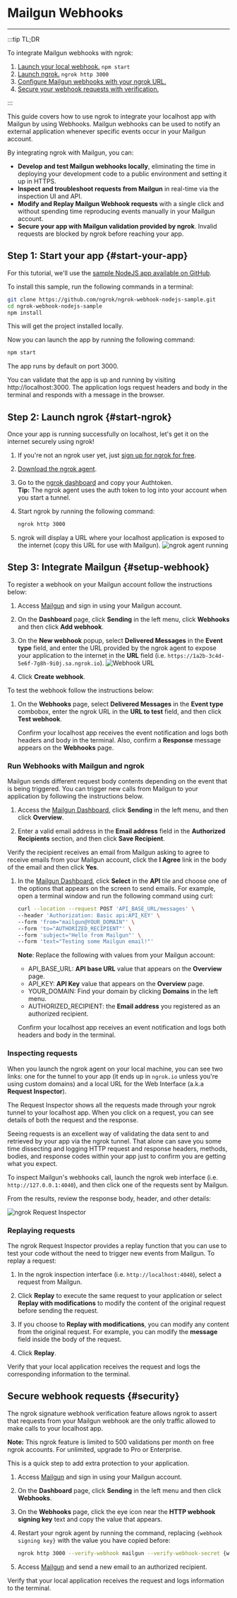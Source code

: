 # Mailgun Webhooks
------------

:::tip TL;DR

To integrate Mailgun webhooks with ngrok:
1. [Launch your local webhook.](#start-your-app) `npm start`
1. [Launch ngrok.](#start-ngrok) `ngrok http 3000`
1. [Configure Mailgun webhooks with your ngrok URL.](#setup-webhook)
1. [Secure your webhook requests with verification.](#security)

:::


This guide covers how to use ngrok to integrate your localhost app with Mailgun by using Webhooks.
Mailgun webhooks can be used to notify an external application whenever specific events occur in your Mailgun account. 

By integrating ngrok with Mailgun, you can:

- **Develop and test Mailgun webhooks locally**, eliminating the time in deploying your development code to a public environment and setting it up in HTTPS.
- **Inspect and troubleshoot requests from Mailgun** in real-time via the inspection UI and API.
- **Modify and Replay Mailgun Webhook requests** with a single click and without spending time reproducing events manually in your Mailgun account.
- **Secure your app with Mailgun validation provided by ngrok**. Invalid requests are blocked by ngrok before reaching your app.


## **Step 1**: Start your app {#start-your-app}

For this tutorial, we'll use the [sample NodeJS app available on GitHub](https://github.com/ngrok/ngrok-webhook-nodejs-sample). 

To install this sample, run the following commands in a terminal:

```bash
git clone https://github.com/ngrok/ngrok-webhook-nodejs-sample.git
cd ngrok-webhook-nodejs-sample
npm install
```

This will get the project installed locally.

Now you can launch the app by running the following command: 

```bash
npm start
```

The app runs by default on port 3000. 

You can validate that the app is up and running by visiting http://localhost:3000. The application logs request headers and body in the terminal and responds with a message in the browser.


## **Step 2**: Launch ngrok {#start-ngrok}

Once your app is running successfully on localhost, let's get it on the internet securely using ngrok! 

1. If you're not an ngrok user yet, just [sign up for ngrok for free](https://ngrok.com/signup).

1. [Download the ngrok agent](https://ngrok.com/download).

1. Go to the [ngrok dashboard](https://dashboard.ngrok.com) and copy your Authtoken. <br />
    **Tip:** The ngrok agent uses the auth token to log into your account when you start a tunnel.
    
1. Start ngrok by running the following command:
    ```bash
    ngrok http 3000
    ```

1. ngrok will display a URL where your localhost application is exposed to the internet (copy this URL for use with Mailgun).
    ![ngrok agent running](/img/integrations/launch_ngrok_tunnel.png)


## **Step 3**: Integrate Mailgun {#setup-webhook}

To register a webhook on your Mailgun account follow the instructions below:

1. Access [Mailgun](https://app.mailgun.com/) and sign in using your Mailgun account.

1. On the **Dashboard** page, click **Sending** in the left menu, click **Webhooks** and then click **Add webhook**.

1. On the **New webhook** popup, select **Delivered Messages** in the **Event type** field, and enter the URL provided by the ngrok agent to expose your application to the internet in the **URL** field (i.e. `https://1a2b-3c4d-5e6f-7g8h-9i0j.sa.ngrok.io`).
    ![Webhook URL](img/ngrok_url_configuration_mailgun.png)

1. Click **Create webhook**.

To test the webhook follow the instructions below:

1. On the **Webhooks** page, select **Delivered Messages** in the **Event type** combobox, enter the ngrok URL in the **URL to test** field, and then click **Test webhook**.

    Confirm your localhost app receives the event notification and logs both headers and body in the terminal. Also, confirm a **Response** message appears on the **Webhooks** page.


### Run Webhooks with Mailgun and ngrok

Mailgun sends different request body contents depending on the event that is being triggered.
You can trigger new calls from Mailgun to your application by following the instructions below.

1. Access the [Mailgun Dashboard](https://app.mailgun.com/), click **Sending** in the left menu, and then click **Overview**.

1. Enter a valid email address in the **Email address** field in the **Authorized Recipients** section, and then click **Save Recipient**.

Verify the recipient receives an email from Mailgun asking to agree to receive emails from your Mailgun account, click the **I Agree** link in the body of the email and then click **Yes**.

1. In the [Mailgun Dashboard](https://app.mailgun.com/), click **Select** in the **API** tile and choose one of the options that appears on the screen to send emails. For example, open a terminal window and run the following command using curl:
    ```bash
    curl --location --request POST 'API_BASE_URL/messages' \
    --header 'Authorization: Basic api:API_KEY' \
    --form 'from="mailgun@YOUR_DOMAIN"' \
    --form 'to="AUTHORIZED_RECIPIENT"' \
    --form 'subject="Hello from Mailgun"' \
    --form 'text="Testing some Mailgun email!"'
    ```
    **Note**: Replace the following with values from your Mailgun account:
    - API_BASE_URL: **API base URL** value that appears on the **Overview** page.
    - API_KEY: **API Key** value that appears on the **Overview** page.
    - YOUR_DOMAIN: Find your domain by clicking **Domains** in the left menu.
    - AUTHORIZED_RECIPIENT: the **Email address** you registered as an authorized recipient.

    Confirm your localhost app receives an event notification and logs both headers and body in the terminal.


### Inspecting requests

When you launch the ngrok agent on your local machine, you can see two links: one for the tunnel to your app (it ends up in `ngrok.io` unless you're using custom domains) and a local URL for the Web Interface (a.k.a **Request Inspector**).

The Request Inspector shows all the requests made through your ngrok tunnel to your localhost app. When you click on a request, you can see details of both the request and the response.

Seeing requests is an excellent way of validating the data sent to and retrieved by your app via the ngrok tunnel. That alone can save you some time dissecting and logging HTTP request and response headers, methods, bodies, and response codes within your app just to confirm you are getting what you expect.

To inspect Mailgun's webhooks call, launch the ngrok web interface (i.e. `http://127.0.0.1:4040`), and then click one of the requests sent by Mailgun.

From the results, review the response body, header, and other details:

![ngrok Request Inspector](img/ngrok_introspection_mailgun_webhooks.png)


### Replaying requests

The ngrok Request Inspector provides a replay function that you can use to test your code without the need to trigger new events from Mailgun. To replay a request:

1. In the ngrok inspection interface (i.e. `http://localhost:4040`), select a request from Mailgun.

1. Click **Replay** to execute the same request to your application or select **Replay with modifications** to modify the content of the original request before sending the request.

1. If you choose to **Replay with modifications**, you can modify any content from the original request. For example, you can modify the **message** field inside the body of the request.

1. Click **Replay**.

Verify that your local application receives the request and logs the corresponding information to the terminal.


## Secure webhook requests {#security}

The ngrok signature webhook verification feature allows ngrok to assert that requests from your Mailgun webhook are the only traffic allowed to make calls to your localhost app.

**Note:** This ngrok feature is limited to 500 validations per month on free ngrok accounts. For unlimited, upgrade to Pro or Enterprise.

This is a quick step to add extra protection to your application.

1. Access [Mailgun](https://app.mailgun.com/) and sign in using your Mailgun account.

1. On the **Dashboard** page, click **Sending** in the left menu and then click **Webhooks**.

1. On the **Webhooks** page, click the eye icon near the **HTTP webhook signing key** text and copy the value that appears.

1. Restart your ngrok agent by running the command, replacing `{webhook signing key}` with the value you have copied before:
    ```bash
    ngrok http 3000 --verify-webhook mailgun --verify-webhook-secret {webhook signing key}
    ```

1. Access [Mailgun](https://app.mailgun.com/) and send a new email to an authorized recipient.

Verify that your local application receives the request and logs information to the terminal.
